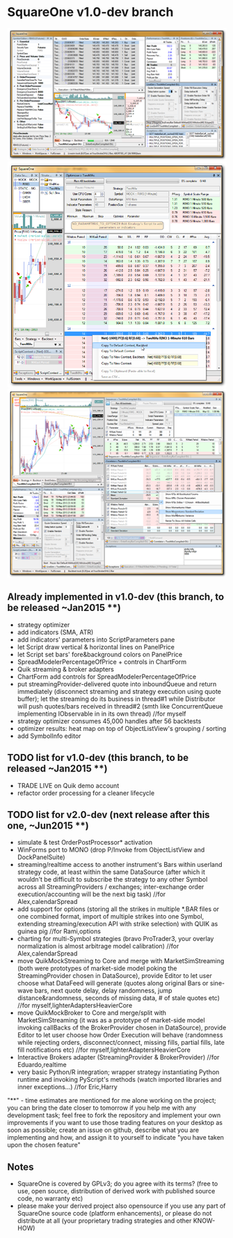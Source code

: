 SquareOne v1.0-dev branch
=========================

![ScreenShot](Screenshot-v1.0-dev-livesim.png)
![ScreenShot](Screenshot-v1.0-dev-optimizer.png)
![ScreenShot](Screenshot-v1.0-dev-correlator.png)

Already implemented in v1.0-dev (this branch, to be released ~Jan2015 **)
-------------------------------------------------------------------------

* strategy optimizer
* add indicators (SMA, ATR)
* add indicators' parameters into ScriptParameters pane
* let Script draw vertical & horizontal lines on PanelPrice
* let Script set bars' fore&background colors on PanelPrice
* SpreadModelerPercentageOfPrice + controls in ChartForm
* Quik streaming & broker adapters
* ChartForm add controls for SpreadModelerPercentageOfPrice
* put streamingProvider-delivered quote into inboundQueue and return immediately  (disconnect streaming and strategy execution using quote buffer); let the streaming do its business in thread#1 while Distributor will push quotes/bars received in thread#2 (smth like ConcurrentQueue implementing IObservable in in its own thread) //for myself
* strategy optimizer consumes 45,000 handles after 56 backtests
* optimizer results: heat map on top of ObjectListView's grouping / sorting 
* add SymbolInfo editor


TODO list for v1.0-dev (this branch, to be released ~Jan2015 **)
----------------------------------------------------------------

* TRADE LIVE on Quik demo account
* refactor order processing for a cleaner lifecycle


TODO list for v2.0-dev (next release after this one, ~Jun2015 **)
-----------------------------------------------------------------

* simulate & test OrderPostProcessor* activation
* WinForms port to MONO (drop P/Invoke from ObjectListView and DockPanelSuite)
* streaming/realtime access to another instrument's Bars within userland strategy code, at least within the same DataSource (after which it wouldn't be difficult to subscribe the strategy to any other Symbol across all StreamingProviders / exchanges; inter-exchange order execution/accounting will be the next big task) //for Alex,calendarSpread
* add support for options (storing all the strikes in multiple *.BAR files or one combined format, import of multiple strikes into one Symbol, extending streaming/execution API with strike selection) with QUIK as guinea pig //for Rami,options
* charting for multi-Symbol strategies (bravo ProTrader3, your overlay normalization is almost arbitrage model calibration) //for Alex,calendarSpread
* move QuikMockStreaming to Core and merge with MarketSimStreaming (both were prototypes of market-side model poking the  StreamingProvider chosen in DataSource), provide Editor to let user choose what DataFeed will generate (quotes along original Bars or sine-wave bars, next quote delay, delay randomness, jump distance&randomness, seconds of missing data, # of stale quotes etc) //for myself,lighterAdaptersHeavierCore
* move QuikMockBroker to Core and merge/split with MarketSimStreaming (it was as a prototype of market-side model invoking callBacks of the BrokerProvider chosen in DataSource), provide Editor to let user choose how Order Execution will behave (randomness while rejecting orders, disconnect/connect, missing fills, partial fills, late fill notifications etc) //for myself,lighterAdaptersHeavierCore
* Interactive Brokers adapter (StreamingProvider & BrokerProvider) //for Eduardo,realtime
* very basic Python/R integration; wrapper strategy instantiating Python runtime and invoking PyScript's methods (watch imported libraries and inner exceptions...) //for Eric,Harry



"**" - time estimates are mentioned for me alone working on the project; you can bring the date closer to tomorrow if you help me with any development task; feel free to fork the repository and implement your own improvements if you want to use those trading features on your desktop as soon as possible; create an issue on github, describe what you are implementing and how, and assign it to yourself to indicate "you have taken upon the chosen feature"



Notes
-----

* SquareOne is covered by GPLv3; do you agree with its terms? (free to use, open source, distribution of derived work with published source code, no warranty etc)
* please make your derived project also opensource if you use any part of SquareOne source code (platform enhancements), or please do not distribute at all (your proprietary trading strategies and other KNOW-HOW)